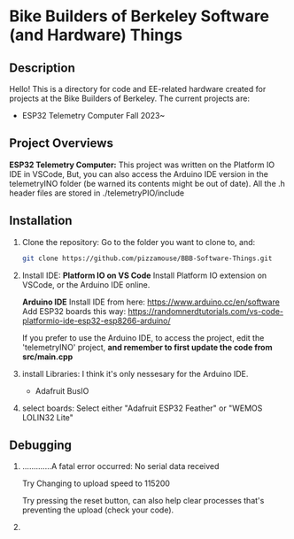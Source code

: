 # Bike Builders of Berkeley Software (and Hardware) Things

## Description
Hello! This is a directory for code and EE-related hardware created for projects at the Bike Builders of Berkeley. The current projects are:

 - ESP32 Telemetry Computer Fall 2023~

## Project Overviews

**ESP32 Telemetry Computer:**
This project was written on the Platform IO IDE in VSCode, But, you can also access the Arduino IDE version in the telemetryINO folder (be warned its contents might be out of date).
All the .h header files are stored in ./telemetryPIO/include

## Installation
1. Clone the repository:
    Go to the folder you want to clone to, and:
    ```bash
    git clone https://github.com/pizzamouse/BBB-Software-Things.git

2. Install IDE:
    **Platform IO on VS Code**
    Install Platform IO extension on VSCode, or the Arduino IDE online.

    **Arduino IDE**
    Install IDE from here: https://www.arduino.cc/en/software
    Add ESP32 boards this way: https://randomnerdtutorials.com/vs-code-platformio-ide-esp32-esp8266-arduino/
   
    If you prefer to use the Arduino IDE, to access the project, edit the 'telemetryINO' project, **and remember to first update the code from src/main.cpp**

4. install Libraries:
    I think it's only nessesary for the Arduino IDE.
    - Adafruit BusIO

6. select boards:
    Select either "Adafruit ESP32 Feather" or "WEMOS LOLIN32 Lite"

## Debugging
1. .............A fatal error occurred: No serial data received
   
   Try Changing to upload speed to 115200
   
   Try pressing the reset button, can also help clear processes that's preventing the upload (check your code).

3. 

